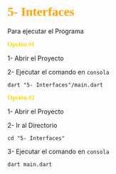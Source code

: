 # <span style="font-family:Papyrus; color: orange">**5- Interfaces**</span>

Para ejecutar el Programa

<span style="font-family:Papyrus; color: gold">**Opción #1**</span>

1- Abrir el Proyecto

2- Ejecutar el comando en ```consola```
```
dart "5- Interfaces"/main.dart
```

<span style="font-family:Papyrus; color: gold">**Opción #2**</span>

1- Abrir el Proyecto

2- Ir al Directorio
```
cd "5- Interfaces"
```

3- Ejecutar el comando en ```consola```
```
dart main.dart
```